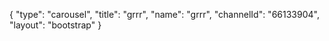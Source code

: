 {
    "type": "carousel",
    "title": "grrr",
    "name": "grrr",
    "channelId": "66133904",
    "layout": "bootstrap"
}
